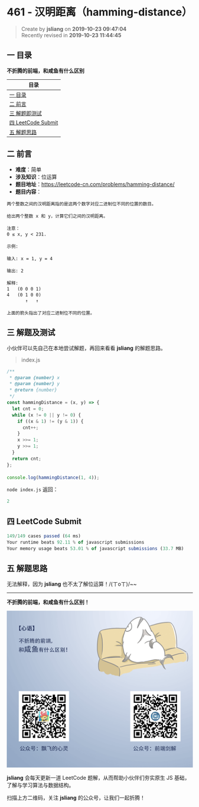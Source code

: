 461 - 汉明距离（hamming-distance）
===

> Create by **jsliang** on **2019-10-23 09:47:04**  
> Recently revised in **2019-10-23 11:44:45**

## <a name="chapter-one" id="chapter-one">一 目录</a>

**不折腾的前端，和咸鱼有什么区别**

| 目录 |
| --- | 
| [一 目录](#chapter-one) | 
| [二 前言](#chapter-two) |
| [三 解题即测试](#chapter-three) |
| [四 LeetCode Submit](#chapter-four) |
| [五 解题思路](#chapter-five) |

## <a name="chapter-two" id="chapter-two">二 前言</a>



* **难度**：简单
* **涉及知识**：位运算
* **题目地址**：https://leetcode-cn.com/problems/hamming-distance/
* **题目内容**：

```
两个整数之间的汉明距离指的是这两个数字对应二进制位不同的位置的数目。

给出两个整数 x 和 y，计算它们之间的汉明距离。

注意：
0 ≤ x, y < 231.

示例:

输入: x = 1, y = 4

输出: 2

解释:
1   (0 0 0 1)
4   (0 1 0 0)
       ↑   ↑

上面的箭头指出了对应二进制位不同的位置。
```

## <a name="chapter-three" id="chapter-three">三 解题及测试</a>



小伙伴可以先自己在本地尝试解题，再回来看看 **jsliang** 的解题思路。

> index.js

```js
/**
 * @param {number} x
 * @param {number} y
 * @return {number}
 */
const hammingDistance = (x, y) => {
  let cnt = 0;
  while (x != 0 || y != 0) {
    if ((x & 1) != (y & 1)) {
      cnt++;
    }
    x >>= 1;
    y >>= 1;
  }
  return cnt;
};

console.log(hammingDistance(1, 4));
```

`node index.js` 返回：

```js
2
```

## <a name="chapter-four" id="chapter-four">四 LeetCode Submit</a>



```js
149/149 cases passed (64 ms)
Your runtime beats 92.11 % of javascript submissions
Your memory usage beats 53.01 % of javascript submissions (33.7 MB)
```

## <a name="chapter-five" id="chapter-five">五 解题思路</a>



无法解释，因为 **jsliang** 也不太了解位运算！/(ㄒoㄒ)/~~

---

**不折腾的前端，和咸鱼有什么区别！**

![图](../../../public-repertory/img/z-index-small.png)

**jsliang** 会每天更新一道 LeetCode 题解，从而帮助小伙伴们夯实原生 JS 基础，了解与学习算法与数据结构。

扫描上方二维码，关注 **jsliang** 的公众号，让我们一起折腾！

